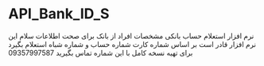 # API_Bank_ID_S
 نرم افزار استعلام حساب بانکی مشخصات افراد از بانک  برای صحت اطلاعات
سلام 
این نرم افزار قادر است بر اساس شماره کارت شماره حساب و شماره شباه استعلام بگیرد برای تهیه نسخه کامل با این شماره تماس بگیرید 09357997587
